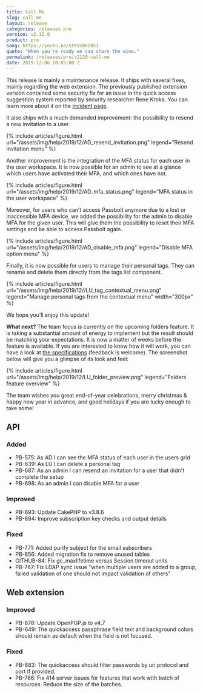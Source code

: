 ```yaml
---
title: Call Me
slug: call-me
layout: release
categories: releases pro
version: v2.12.0
product: pro
song: https://youtu.be/StKVS0eI85I
quote: "When you're ready we can share the wine."
permalink: /releases/pro/v2120-call-me
date: 2019-12-06 10:05:00 Z
---
```


This release is mainly a maintenance release. It ships with several fixes, mainly regarding the web extension. 
The previously published extension version contained some security fix for an issue in the quick access suggestion system reported by security researcher Rene Kroka. 
You can learn more about it on the [incident page](https://help.passbolt.com/incidents).

It also ships with a much demanded improvement: the possibility to resend a new invitation to a user.

{% include articles/figure.html
    url="/assets/img/help/2019/12/AD_resend_invitation.png"
    legend="Resend invitation menu"
%}

Another improvement is the integration of the MFA status for each user in the user workspace. It is now possible for an admin to see at a glance which users have activated their MFA, and which ones have not. 

{% include articles/figure.html
    url="/assets/img/help/2019/12/AD_mfa_status.png"
    legend="MFA status in the user workspace"
%}

Moreover, for users who can’t access Passbolt anymore due to a lost or inaccessible MFA device, we added the possibility for the admin to disable MFA for the given user.
This will give them the possibility to reset their MFA settings and be able to access Passbolt again.

{% include articles/figure.html
    url="/assets/img/help/2019/12/AD_disable_mfa.png"
    legend="Disable MFA option menu"
%}

Finally, it is now possible for users to manage their personal tags. They can rename and delete them directly from the tags list component.

{% include articles/figure.html
    url="/assets/img/help/2019/12//LU_tag_contextual_menu.png"
    legend="Manage personal tags from the contextual menu"
    width="300px"
%}

We hope you’ll enjoy this update!

**What next?** The team focus is currently on the upcoming folders feature. 
It is taking a substantial amount of energy to implement but the result should be matching your expectations.
It is now a matter of weeks before the feature is available. If you are interested to know how it will work, you can have a look at [the specifications](https://docs.google.com/document/d/1pSR97b5emJH5XxMME_lN4CqLUfYFuDw6DGCMJ_XjF-o/edit?usp=sharing) (feedback is welcome). 
The screenshot below will give you a glimpse of its look and feel:

{% include articles/figure.html
    url="/assets/img/help/2019/12/LU_folder_preview.png"
    legend="Folders feature overview"
%}

The team wishes you great end-of-year celebrations, merry christmas & happy new year in advance, and good holidays if you are lucky enough to take some!

## API

### Added
- PB-575: As AD I can see the MFA status of each user in the users grid
- PB-639: As LU I can delete a personal tag
- PB-687: As an admin I can resend an invitation for a user that didn't complete the setup
- PB-698: As an admin I can disable MFA for a user

### Improved
- PB-893: Update CakePHP to v3.8.6
- PB-894: Improve subscription key checks and output details

### Fixed
- PB-771: Added purify subject for the email subscribers
- PB-856: Added migration fix to remove unused tables
- GITHUB-84: Fix gc_maxlifetime versus Session.timeout units
- PB-767: Fix LDAP sync issue "when multiple users are added to a group, failed validation of one should not impact validation of others"

## Web extension

### Improved
- PB-878: Update OpenPGP.js to v4.7
- PB-649: The quickaccess passphrase field text and background colors should remain as default when the field is not focused.

### Fixed
- PB-883: The quickaccess should filter passwords by uri protocol and port if provided.
- PB-766: Fix 414 server issues for features that work with batch of resources. Reduce the size of the batches.
